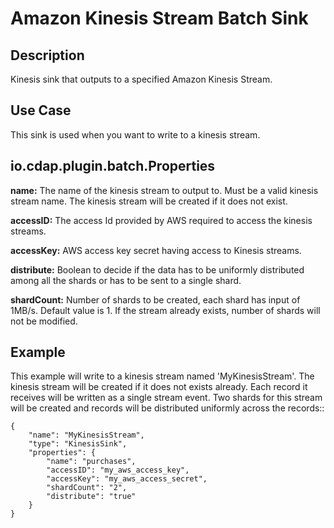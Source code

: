 # Amazon Kinesis Stream Batch Sink


Description
-----------
Kinesis sink that outputs to a specified Amazon Kinesis Stream.

Use Case
--------
This sink is used when you want to write to a kinesis stream.

io.cdap.plugin.batch.Properties
----------
**name:** The name of the kinesis stream to output to. Must be a valid kinesis stream name. The kinesis stream will be
created if it does not exist.

**accessID:** The access Id provided by AWS required to access the kinesis streams.

**accessKey:** AWS access key secret having access to Kinesis streams.

**distribute:** Boolean to decide if the data has to be uniformly distributed among all the shards or has to be sent to
a single shard.

**shardCount:** Number of shards to be created, each shard has input of 1MB/s. Default value is 1. If the stream already
exists, number of shards will not be modified.

Example
-------
This example will write to a kinesis stream named 'MyKinesisStream'. The kinesis stream will be created if it does not
exists already. Each record it receives will be written as a single stream event. Two shards for this stream will be
created and records will be distributed uniformly across the records::

    {
        "name": "MyKinesisStream",
        "type": "KinesisSink",
        "properties": {
            "name": "purchases",
            "accessID": "my_aws_access_key",
            "accessKey": "my_aws_access_secret",
            "shardCount": "2",
            "distribute": "true"
        }
    }
